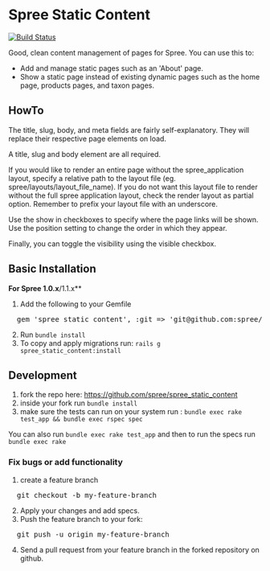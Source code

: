 # Spree Static Content

[![Build Status](https://secure.travis-ci.org/spree/spree_static_content.png?branch=master)](http://travis-ci.org/spree/spree_static_content)

Good, clean content management of pages for Spree.  You can use this to:

- Add and manage static pages such as an 'About' page.
- Show a static page instead of existing dynamic pages such as the home page,
  products pages, and taxon pages.
  
## HowTo

The title, slug, body, and meta fields are fairly self-explanatory. They will replace their respective page 
elements on load.

A title, slug and body element are all required.

If you would like to render an entire page without the spree_application layout, specify a relative path to the
layout file (eg. spree/layouts/layout_file_name). If you do not want this layout file to render without the full
spree application layout, check the render layout as partial option. Remember to prefix your layout file with an
underscore.

Use the show in checkboxes to specify where the page links will be shown. Use the position setting to change the
order in which they appear.

Finally, you can toggle the visibility using the visible checkbox.

## Basic Installation

**For Spree 1.0.x**/1.1.x**

1. Add the following to your Gemfile
<pre>
  gem 'spree_static_content', :git => 'git@github.com:spree/spree_static_content.git', :branch => '1-0-stable'
</pre>
2. Run `bundle install`
3. To copy and apply migrations run: `rails g spree_static_content:install`

## Development

1. fork the repo here: https://github.com/spree/spree_static_content
2. inside your fork run `bundle install`
3. make sure the tests can run on your system run : `bundle exec rake test_app && bundle exec rspec spec`

You can also run `bundle exec rake test_app` and then to run the specs run `bundle exec rake`

### Fix bugs or add functionality

1. create a feature branch
<pre>
  git checkout -b my-feature-branch
</pre>
2. Apply your changes and add specs.
3. Push the feature branch to your fork:
<pre>
  git push -u origin my-feature-branch
</pre>
4. Send a pull request from your feature branch in the forked repository on github.
